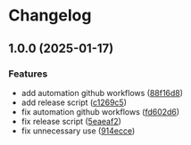 # Changelog

## 1.0.0 (2025-01-17)


### Features

* add automation github workflows ([88f16d8](https://github.com/ArdiSasongko/SocialNetwork/commit/88f16d80064a88b7302b84997f8a9117786e9f79))
* add release script ([c1269c5](https://github.com/ArdiSasongko/SocialNetwork/commit/c1269c5bd2d9247c44d2683c0a3968f60ced8a71))
* fix automation github workflows ([fd602d6](https://github.com/ArdiSasongko/SocialNetwork/commit/fd602d69e9e38a940777eb9e5dec2a13423ecc97))
* fix release script ([5eaeaf2](https://github.com/ArdiSasongko/SocialNetwork/commit/5eaeaf26132616613eb701e8d0d1ecd36fd13d7b))
* fix unnecessary use ([914ecce](https://github.com/ArdiSasongko/SocialNetwork/commit/914ecce93af4b17d9569d4b760ae07a54eedddd0))
